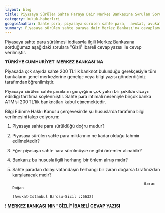 ```yaml
---
layout: blog
title: Piyasaya Sürülen Sahte Paraya Dair Merkez Bankasına Sorulan Sorular ve Merkez Bankası'nın Cevapları
category: hukuk-haberleri
googleAnahtar: Sahte para, piyasaya sürülen sahte para,  avukat, avukat baran doğan
summary: Piyasaya sürülen sahte paraya dair Merkez Bankası'na cevaplaması istemiyle sorulara sorulmuş, Merkez Bankası, "Gizli" ibareli cevap yazısı ile cevaplamıştır.
---
```


Piyasaya sahte para sürülmesi iddiasıyla ilgili Merkez Bankasına sorduğumuz aşağıdaki sorulara "Gizli" ibareli cevap yazısı ile cevap verilmiştir.


**TÜRKİYE CUMHURİYETİ MERKEZ BANKASI’NA**

Piyasada çok sayıda sahte 200 TL’lik banknot bulunduğu gerekçesiyle tüm bankaların genel merkezlerine genelge veya bilgi yazısı gönderdiğiniz tarafımdan öğrenilmiştir.

Piyasaya sürülen sahte paraların gerçeğine çok yakın bir şekilde dizayn edildiği tarafıma söylenmiştir. Sahte para ihtimali nedeniyle birçok banka ATM’si 200 TL’lik banknotları kabul etmemektedir.

Bilgi Edinme Hakkı Kanunu çerçevesinde şu hususlarda tarafıma bilgi verilmesini talep ediyorum:
	
1.	Piyasaya sahte para sürüldüğü doğru mudur?

2.	Piyasaya sürülen sahte para miktarının ne kadar olduğu tahmin edilmektedir? 

3.	Eğer piyasaya sahte para sürülmüşse ne gibi önlemler alınabilir?

4.	Bankanız bu hususla ilgili herhangi bir önlem almış mıdır?

5.	Sahte paradan dolayı vatandaşın herhangi bir zararı doğarsa tarafınızdan karşılanacak mıdır?

                                                                    Baran Doğan
                                                                    (Avukat-İstanbul Barosu-Sicil :26632)


! [**MERKEZ BANKASI'NIN "GİZLİ" İBARELİ CEVAP YAZISI**](https://plus.google.com/+BarandoganAvTr/posts/KfwrRhNJPun?pid=6169074654559881282&oid=109509540425455356557)

